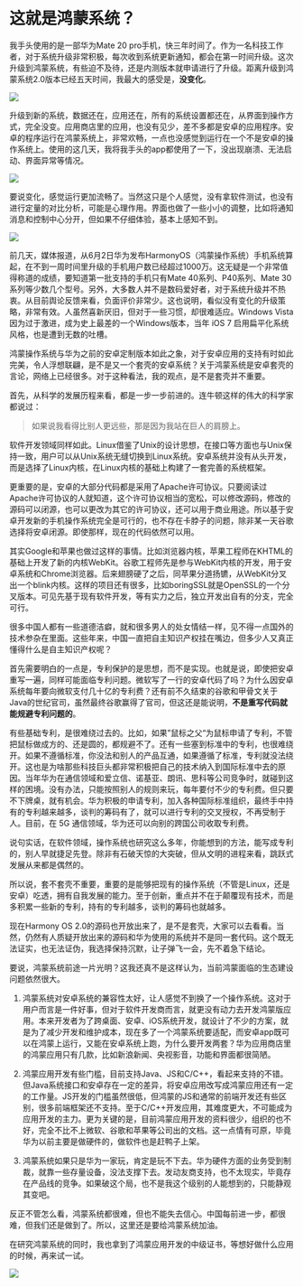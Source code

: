 # 这就是鸿蒙系统？

我手头使用的是一部华为Mate 20 pro手机，快三年时间了。作为一名科技工作者，对于系统升级非常积极，每次收到系统更新通知，都会在第一时间升级。这次升级到鸿蒙系统，有些迫不及待，还是内测版本就申请进行了升级。距离升级到鸿蒙系统2.0版本已经五天时间，我最大的感受是，**没变化**。

![](https://raw.githubusercontent.com/mogoweb/mywritings/master/book_wechat/202106/images/this_is_harmonyos_01.jpg)

升级到新的系统，数据还在，应用还在，所有的系统设置都还在，从界面到操作方式，完全没变。应用商店里的应用，也没有见少，差不多都是安卓的应用程序。安卓的程序运行在鸿蒙系统上，非常欢畅，一点也没感觉到运行在一个不是安卓的操作系统上。使用的这几天，我将我手头的app都使用了一下，没出现崩溃、无法启动、界面异常等情况。

![](https://raw.githubusercontent.com/mogoweb/mywritings/master/book_wechat/202106/images/this_is_harmonyos_02.jpg)

要说变化，感觉运行更加流畅了。当然这只是个人感觉，没有拿软件测试，也没有进行定量的对比分析，可能是心理作用。界面也做了一些小小的调整，比如将通知消息和控制中心分开，但如果不仔细体验，基本上感知不到。

![](https://raw.githubusercontent.com/mogoweb/mywritings/master/book_wechat/202106/images/this_is_harmonyos_03.jpeg)

前几天，媒体报道，从6月2日华为发布HarmonyOS（鸿蒙操作系统）手机系统算起，在不到一周时间里升级的手机用户数已经超过1000万。这无疑是一个非常值得称道的成绩，要知道第一批支持的手机只有Mate 40系列、P40系列、Mate 30系列等少数几个型号。另外，大多数人并不是数码爱好者，对于系统升级并不热衷。从目前舆论反馈来看，负面评价非常少。这也说明，看似没有变化的升级策略，非常有效。人虽然喜新厌旧，但对于一些习惯，却很难适应。Windows Vista因为过于激进，成为史上最差的一个Windows版本，当年 iOS 7 启用扁平化系统风格，也是遭到无数的吐槽。

鸿蒙操作系统与华为之前的安卓定制版本如此之象，对于安卓应用的支持有时如此完美，令人浮想联翩，是不是又一个套壳的安卓系统？关于鸿蒙系统是安卓套壳的言论，网络上已经很多。对于这种看法，我的观点，是不是套壳并不重要。

首先，从科学的发展历程来看，都是一步一步前进的。连牛顿这样的伟大的科学家都说过：

> 如果说我看得比别人更远些，那是因为我站在巨人的肩膀上。

软件开发领域同样如此。Linux借鉴了Unix的设计思想，在接口等方面也与Unix保持一致，用户可以从Unix系统无缝切换到Linux系统。安卓系统并没有从头开发，而是选择了Linux内核，在Linux内核的基础上构建了一套完善的系统框架。

更重要的是，安卓的大部分代码都是采用了Apache许可协议。只要阅读过Apache许可协议的人就知道，这个许可协议相当的宽松，可以修改源码，修改的源码可以闭源，也可以更改为其它的许可协议，还可以用于商业用途。所以基于安卓开发新的手机操作系统完全是可行的，也不存在卡脖子的问题，除非某一天谷歌选择将安卓闭源。即使那样，现在的代码依然可以用。

其实Google和苹果也做过这样的事情。比如浏览器内核，苹果工程师在KHTML的基础上开发了新的内核WebKit。谷歌工程师先是参与WebKit内核的开发，用于安卓系统和Chrome浏览器。后来翅膀硬了之后，同苹果分道扬镳，从WebKit分叉出一个blink内核。这样的项目还有很多，比如boringSSL就是OpenSSL的一个分叉版本。可见先基于现有软件开发，等有实力之后，独立开发出自有的分支，完全可行。

很多中国人都有一些道德洁癖，就和很多男人的处女情结一样，见不得一点国外的技术参杂在里面。这些年来，中国一直把自主知识产权挂在嘴边，但多少人又真正懂得什么是自主知识产权呢？

首先需要明白的一点是，专利保护的是思想，而不是实现。也就是说，即使把安卓重写一遍，同样可能面临专利问题。微软写了一行的安卓代码了吗？为什么因安卓系统每年要向微软支付几十亿的专利费？还有前不久结束的谷歌和甲骨文关于Java的世纪官司，虽然最终谷歌赢得了官司，但这还是能说明，**不是重写代码就能规避专利问题的**。

有些基础专利，是很难绕过去的。比如，如果”鼠标之父“为鼠标申请了专利，不管把鼠标做成方的、还是圆的，都规避不了。还有一些塞到标准中的专利，也很难绕开。如果不遵循标准，你没法和别人的产品互通，如果遵循了标准，专利就没法绕开。这也是为啥那些科技巨头都非常积极把自己的技术纳入到国际标准中去的原因。当年华为在通信领域和爱立信、诺基亚、朗讯、思科等公司竞争时，就碰到这样的困境。没有办法，只能按照别人的规则来玩，每年要付不少的专利费。但只要不下牌桌，就有机会。华为积极的申请专利，加入各种国际标准组织，最终手中持有的专利越来越多，谈判的筹码有了，就可以进行专利的交叉授权，不再受制于人。目前，在 5G 通信领域，华为还可以向别的跨国公司收取专利费。

说句实话，在软件领域，操作系统也研究这么多年，你能想到的方法，能写成专利的，别人早就捷足先登。除非有石破天惊的大突破，但从文明的进程来看，跳跃式发展从来都是偶然的。

所以说，套不套壳不重要，重要的是能够把现有的操作系统（不管是Linux，还是安卓）吃透，拥有自我发展的能力。至于创新，重点并不在于颠覆现有技术，而是多积累一些新的专利，持有的专利越多，谈判的筹码也就越多。

现在Harmony OS 2.0的源码也开放出来了，是不是套壳，大家可以去看看。当然，仍然有人质疑开放出来的源码和华为使用的系统并不是同一套代码。这个既无法证实，也无法证伪，我选择保持沉默，让子弹飞一会，先不着急下结论。

要说，鸿蒙系统前途一片光明？这我还真不是这样认为，当前鸿蒙面临的生态建设问题依然很大。

1. 鸿蒙系统对安卓系统的兼容性太好，让人感觉不到换了一个操作系统。这对于用户而言是一件好事，但对于软件开发商而言，就更没有动力去开发鸿蒙版应用。本来开发者为了跨桌面、安卓、iOS系统开发，就设计了不少的方案，就是为了减少开发和维护成本，现在多了一个鸿蒙系统要适配，而安卓app既可以在鸿蒙上运行，又能在安卓系统上跑，为什么要开发两套？华为应用商店里的鸿蒙应用只有几款，比如新浪新闻、央视影音，功能和界面都很简陋。

2. 鸿蒙应用开发有些门槛，目前支持Java、JS和C/C++，看起来支持的不错。但Java系统接口和安卓存在一定的差异，将安卓应用改写成鸿蒙应用还有一定的工作量。JS开发的门槛虽然很低，但鸿蒙的JS和通常的前端开发还有些区别，很多前端框架还不支持。至于C/C++开发应用，其难度更大，不可能成为应用开发的主力。更为关键的是，目前鸿蒙应用开发的资料很少，组织的也不好，完全不比不上微软、谷歌和苹果等公司出的文档。这一点情有可原，毕竟华为以前主要是做硬件的，做软件也是赶鸭子上架。

3. 鸿蒙系统如果只是华为一家玩，肯定是玩不下去。华为硬件方面的业务受到制裁，就靠一些存量设备，没法支撑下去。发动友商支持，也不太现实，毕竟存在产品线的竞争。如果破这个局，也不是我这个级别的人能想到的，只能静观其变吧。

反正不管怎么看，鸿蒙系统都很难，但也不能失去信心。中国每前进一步，都很难，但我们还是做到了。所以，这里还是要给鸿蒙系统加油。

在研究鸿蒙系统的同时，我也拿到了鸿蒙应用开发的中级证书，等想好做什么应用的时候，再来试一试。

![](https://raw.githubusercontent.com/mogoweb/mywritings/master/book_wechat/202106/images/this_is_harmonyos_04.png)